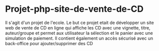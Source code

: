 # Projet-php-site-de-vente-de-CD
Il s'agit d'un projet de l'ecole. 
Le but ce projet etait de développer un site web de vente de CD en ligne qui affiche les CD avec une vignette, titre, auteur/groupe et permet aux utilisateur la sélection et le panier avec une simulation de paiement. Il contient également un accès sécurisé avec un back-office pour ajouter/supprimer des CD
